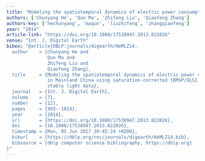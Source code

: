 ```yaml
---
title: "Modeling the spatiotemporal dynamics of electric power consumption in Mainland China using saturation-corrected DMSP/OLS nighttime stable light data"
authors: ['Chunyang He', 'Qun Ma', 'Zhifeng Liu', 'Qiaofeng Zhang']
authors-key: ['hechunyang', 'maqun', 'liuzhifeng', 'zhangqiaofeng']
year: "2014"
article-link: "https://doi.org/10.1080/17538947.2013.822026"
venue: "Int. J. Digital Earth"
bibex: "@article{DBLP:journals/digearth/HeMLZ14,
  author    = {Chunyang He and
               Qun Ma and
               Zhifeng Liu and
               Qiaofeng Zhang},
  title     = {Modeling the spatiotemporal dynamics of electric power consumption
               in Mainland China using saturation-corrected {DMSP/OLS} nighttime
               stable light data},
  journal   = {Int. J. Digital Earth},
  volume    = {7},
  number    = {12},
  pages     = {993--1014},
  year      = {2014},
  url       = {https://doi.org/10.1080/17538947.2013.822026},
  doi       = {10.1080/17538947.2013.822026},
  timestamp = {Mon, 05 Jun 2017 20:45:24 +0200},
  biburl    = {https://dblp.org/rec/journals/digearth/HeMLZ14.bib},
  bibsource = {dblp computer science bibliography, https://dblp.org}
}"
---
```

